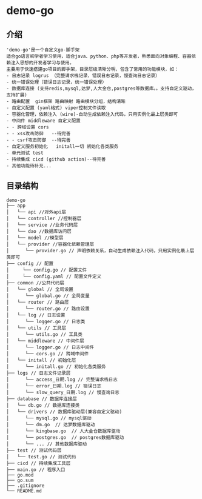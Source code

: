 # demo-go
## 介绍
    'demo-go'是一个自定义go-脚手架
    适合go语言初学者学习使用，适合java、python、php等开发者，熟悉面向对象编程、容器依赖注入思想的开发者学习与使用。
    主要用于快速搭建go项目的脚手架，目录层级清晰分明，包含了常用的功能模块，如：
    - 日志记录 logrus （完整请求栈记录，错误日志记录，慢查询日志记录）
    - 统一错误处理（错误日志记录，统一错误处理）
    - 数据库连接 (支持redis,mysql,达梦,人大金仓,postgres等数据库。。支持自定义驱动，支持扩展)
    - 路由配置  gin框架 路由映射 路由模块分组，结构清晰
    - 自定义配置 (yaml格式) viper控制文件读取
    - 容器化管理，依赖注入 (wire)-自动生成依赖注入代码，只用实例化最上层类即可
    - 中间件 middleware 自定义配置   
    - - 跨域设置 cors   
    - - xss攻击防御   --待完善
    - - csrf攻击防御  --待完善
    - 自定义服务初始化   initall一切 初始化各类服务
    - 单元测试 test
    - 持续集成 cicd (github action)--待完善
    - 其他功能待补充...
## 目录结构
```
demo-go
├── app
│   └── api //对外api层
│   └── controller //控制器层 
│   └── service //业务代码层   
│   └── dao //数据库访问层 
│   └── model //模型层
│   └── provider //容器化依赖管理层
│      └── provider.go // 声明依赖关系，自动生成依赖注入代码，只用实例化最上层类即可
├── config // 配置
│     └── config.go // 配置文件
│     └── config.yaml // 配置文件定义
├── common //公共代码层
│   └── global // 全局设置
│      └── global.go // 全局变量
│   └── router // 路由层
│      └── router.go // 路由设置
│   └── log // 日志设置
│      └── logger.go // 日志类
│   └── utils // 工具层
│      └── utils.go // 工具类
│   └── middleware // 中间件层
│      └── logger.go // 日志中间件
│      └── cors.go // 跨域中间件
│   └── initall // 初始化层
│      └── initall.go // 初始化各类服务
├── logs // 日志文件记录层
│      └── access_日期.log // 完整请求栈日志
│      └── error_日期.log // 错误日志
│      └── slow_query_日期.log // 慢查询日志
├── database // 数据库连接层
│   └── db.go // 数据库连接类
│   └── drivers // 数据库驱动层(兼容自定义驱动)
│      └── mysql.go // mysql驱动
│      └── dm.go  // 达梦数据库驱动
│      └── kingbase.go  // 人大金仓数据库驱动
│      └── postgres.go  // postgres数据库驱动
│      └── ... // 其他数据库驱动
├── test // 测试代码层
│   └── test.go // 测试代码
├── cicd // 持续集成工具层
├── main.go // 程序入口
├── go.mod
├── go.sum
├── .gitignore
└── README.md
``` 
